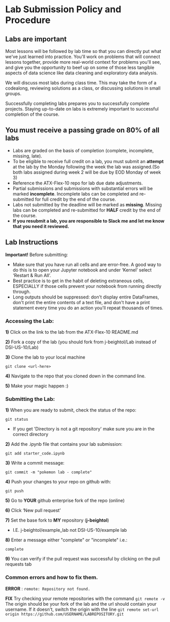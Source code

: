 # Lab Submission Policy and Procedure

## Labs are important
Most lessons will be followed by lab time so that you can directly put what we've just learned into practice. You'll work on problems that will connect lessons together, provide more real-world context for problems you'll see, and give you the opportunity to beef up on some of those less tangible aspects of data science like data cleaning and exploratory data analysis.

We will discuss most labs during class time. This may take the form of a codealong, reviewing solutions as a class, or discussing solutions in small groups.

Successfully completing labs prepares you to successfully complete projects. Staying up-to-date on labs is extremely important to successful completion of the course.


## You must receive a passing grade on 80% of all labs
  * Labs are graded on the basis of completion (complete, incomplete, missing, late).
  * To be eligible to receive full credit on a lab, you must submit an **attempt** at the lab by the Monday following the week the lab was assigned.(So both labs assigned during week 2 will be due by EOD Monday of week 3)
  * Reference the ATX-Flex-10 repo for lab due date adjustments.  
  * Partial submissions and submissions with substantial errors will be marked **incomplete**. Incomplete labs can be completed and re-submitted for full credit by the end of the course.
  * Labs not submitted by the deadline will be marked as **missing**. Missing labs can be completed and re-submitted for **HALF** credit by the end of the course.
  * **If you resubmit a lab, you are responsible to Slack me and let me know that you need it reviewed.**

## Lab Instructions

**Important!** Before submitting:
  * Make sure that you have run all cells and are error-free. A good way to do this is to open your Jupyter notebook and under ‘Kernel’ select ‘Restart & Run All’.
  * Best practice is to get in the habit of deleting extraneous cells, ESPECIALLY if those cells prevent your notebook from running directly through.
  * Long outputs should be suppressed: don't display entire DataFrames, don't print the entire contents of a text file, and don't have a print statement every time you do an action you'll repeat thousands of times.

### Accessing the Lab:

**1)** Click on the link to the lab from the ATX-Flex-10 README.md

**2)** Fork a copy of the lab (you should fork from j-beightol/Lab instead of DSI-US-10/Lab)

**3)** Clone the lab to your local machine

```git clone <url-here>```

**4)** Navigate to the repo that you cloned down in the command line.

**5)** Make your magic happen :)

### Submitting the Lab:

**1)** When you are ready to submit, check the status of the repo:

```git status```
- If you get 'Directory is not a git repository' make sure you are in the correct directory

**2)** Add the .ipynb file that contains your lab submission:

```git add starter_code.ipynb```

**3)** Write a commit message:

```git commit -m "pokemon lab - complete"```

**4)** Push your changes to your repo on github with:

```git push```

**5)** Go to **YOUR** github enterprise fork of the repo (online)

**6)** Click ‘New pull request’

**7)** Set the base fork to **MY** repository (**j-beightol**)
- I.E. j-beightol/example_lab not DSI-US-10/example lab

**8)** Enter a message either "complete" or "incomplete" i.e.:

 ```complete```

**9)** You can verify if the pull request was successful by clicking on the pull requests tab

### Common errors and how to fix them.

**ERROR** : `remote: Repository not found.`

**FIX**
Try checking your remote repositories with the command `git remote -v` The origin should be your fork of the lab and the url should contain your username. If it doesn't, switch the origin with the line `git remote set-url origin https://github.com/USERNAME/LABREPOSITORY.git`
